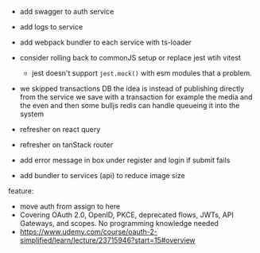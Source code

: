 - add swagger to auth service
- add logs to service
- add webpack bundler to each service with ts-loader
- consider rolling back to commonJS setup or replace jest wtih vitest
  - jest doesn't support `jest.mock()` with esm modules that a problem.



- we skipped transactions DB the idea is instead of publishing directly from the service we save with a transaction for example the media and the even
and then some bulljs redis can handle queueing it into the system 

- refresher on react query
- refresher on tanStack router
- add error message in box under register and login if submit fails

- add bundler to services (api) to reduce image size

feature:
- move auth from assign to here
- Covering OAuth 2.0, OpenID, PKCE, deprecated flows, JWTs, API Gateways, and scopes. No programming knowledge needed
- https://www.udemy.com/course/oauth-2-simplified/learn/lecture/23715946?start=15#overview

